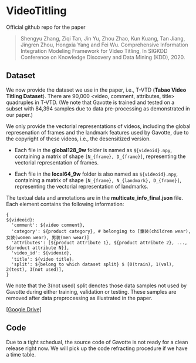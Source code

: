 # VideoTitling

Official github repo for the paper
> Shengyu Zhang, Ziqi Tan, Jin Yu, Zhou Zhao, Kun Kuang, Tan Jiang, Jingren Zhou, Hongxia Yang and Fei Wu. Comprehensive Information Integration Modeling Framework for Video Titling, In SIGKDD Conference on Knowledge Discovery and Data Mining (KDD), 2020.

## Dataset

We now provide the dataset we use in the paper, i.e., T-VTD (**Tabao Video Titling Dataset**). There are 90,000 <video, comment, attributes, title> quadruples in T-VTD.
(We note that Gavotte is trained and tested on a subset with 84,394 samples due to data pre-processing as demonstrated in our paper.)

We only provide the vectorial representations of videos, including the global represenation of frames and the landmark features used by Gavotte, due to the copyright of these videos, i.e., the desensitized version.

- Each file in the **global128_9w** folder is named as `${videoid}.npy`, containing a matrix of shape `[N_{frame}, D_{frame}]`, representing the vectorial representation of frames.

- Each file in the **local64_9w** folder is also named as `${videoid}.npy`, containing a matrix of shape `[N_{frame}, N_{landmark}, D_{frame}]`, representing the vectorial representation of landmarks.

The textual data and annotations are in the **multicate_info_final.json** file. Each element contains the following information:

```
{
${videoid}:
  'comment': ${video comment},
  'category': ${product category}, # belonging to [童装(children wear), 女装(women wear), 男装(men wear)]
  'attributes': [${product attribute 1}, ${product attribute 2}, ..., ${product attribute N}],
  'video_id': ${videoid},
  'title': ${video title}，
  'split': ${belong to which dataset split} $ [0(train), 1(val), 2(test), 3(not used)],
}
```
We note that the 3(not used) split denotes those data samples not used by Gavotte during either training, validation or testing. These samples are removed after data preprocessing as illustrated in the paper.

[[Google Drive]](https://drive.google.com/drive/folders/1TvNbRIo2tY0CAiv-nwhqy7YVL4kUiTQb)



## Code
Due to a tight schedual, the source code of Gavotte is not ready for a clean release right now. We will pick up the code refracting procedure if we have a time table.



